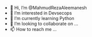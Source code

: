 - 👋 Hi, I’m @MahmudRezaAleemanesh
- 👀 I’m interested in Devsecops
- 🌱 I’m currently learning Python
- 💞️ I’m looking to collaborate on ...
- 📫 How to reach me ...

<!---
MahmudRezaAleemanesh/MahmudRezaAleemanesh is a ✨ special ✨ repository because its `README.md` (this file) appears on your GitHub profile.
You can click the Preview link to take a look at your changes.
--->
